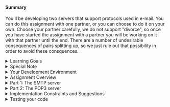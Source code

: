  <h4>Summary</h4>
  <p>You'll be developing two servers that support protocols used in e-mail.
  You can do this assignment with one partner, or you can choose to do it on
  your own.  Choose your partner carefully, we do not support "divorce", so
  once you have started the assignment with a partner you will be working on
  it with that partner until the end.  There are a number of undesirable
  consequences of pairs splitting up, so we just rule out that possibility
  in order to avoid these consquences.</p>
  <details class="card">
    <summary class="card-header">Learning Goals</summary>
    <div class="card-body">
  <ul>
    <li>To learn how to program with TCP sockets in C;</li>
    <li>To learn how to read and implement a well-specified
      protocol;</li>
    <li>To develop your programming and debugging skills as they
      relate to the use of sockets in C;</li>
    <li>To implement the server side of a protocol;</li>
    <li>To develop general networking experimental skills;</li>
    <li>To develop a further understanding of what TCP does, and how
      to manage TCP connections from the server perspective.</li>
  </ul>
  </div></details>
  <details class="card"><summary class="card-header">Special Note</summary>
  <p>Although this assignment's autograder will test the most common input
    issues and produce an 
    initial score, this score is going to be overwritten by a manual
    review by the course staff. This manual review will ensure your
    code works not only based on the simple cases listed in the
    resulting tests, but also for other considerations listed in the
    RFCs and for additional tests. TAs will also review your code
    quality in terms of clarity and use of comments.</p>
  
  <p>For consistency across the assignments, this program must be
    written in C (C++ is not acceptable). The provided code includes a
    working Makefile that will compile and link the application. Your
    code must compile with the provided file. If the program does not
    compile and link to produce an executable file, a mark of 0 (zero)
    will be awarded. Additionally, your program must compile and link
    without any warnings to receive full marks.</p>
  </details>

  <details class="card"><summary class="card-header">Your Development Environment</summary>
  <p>The assignment must compile and run on the Linux undergrad
    servers provided for student use. If you use a different
    environment be sure to check that your solution works on the
    student Linux machines, as they provide a similar environment to
    that of the grading scripts. All instructions for accessing code,
    building programs, using source code control tools, etc., assume
    you are working on these machines.</p>
  <p>If you are working in a different environment, commands and
    parameters may be different. Given the diverse collection of
    machines it is not possible for us to provide instruction and
    guidance on how to use these tools or their analogues across these
    varied environments.</p>
  <p>Pleas for leniency or special consideration of the nature "But it
    works on my laptop under ..."  will not be entertained, so make
    sure it works on the undergraduate Linux servers and allow time
    for testing in that environment so that you are confident your
    code works as expected there.</p>
  <p>The above warning is especially relevant when working with C on
    different operating systems. The precise system calls and their
    behaviour can differ significantly between different operating
    systems so just because it compiles and runs on your own machine,
    even if it is a MAC or WSL environment, do not expect it to simply
    run and work on the department Linux machines.</p>
  </details>
  <details class="card"><summary class="card-header">Assignment Overview</summary>
  <p>In this assignment you will use the Unix Socket API to construct
    two servers typically used in mail exchange: an SMTP server, used
    for sending emails, and a POP3 server, used to retrieve emails
    from a mailbox. The executables for these servers will be called,
    respectively, <code>mysmtpd</code> and <code>mypopd</code>. Both
    your programs are to take a single argument, the TCP port the
    respective server is to listen on for client connections.</p>
  <p>To start your assignment, download the
    file <a href="/pl/course_instance/2374/instance_question/21149628/clientFilesQuestion/pa_email.zip" download="">pa_email.zip</a>. This
    file contains the base files required to implement your code, as
    well as helper functions and a Makefile.</p>
  <p>In order to avoid problems with spam and misbehaved email
    messages, your servers will implement only internal email
    messages. Messages will be received by your SMTP server, saved
    locally, and then retrieved by your POP3 server. Your messages
    will not be relayed to other servers, and you will not receive
    messages from other servers. You are not allowed to implement any
    email forwarding mechanism, as unintended errors when handling
    this kind of traffic may cause the department's network to be
    flagged as an email spammer, and you may be subject to penalties
    such as account suspension or limited access to the department's
    resources.</p>
  <p>Some code is already provided that checks for the command-line
    arguments, listens for a connection, and accepts a new
    connection. Servers written in C that need to handle multiple clients
    simultaneously use the <em>fork</em> system call to handle each accepted
    client in a separate process, which means your system will naturally be
    able to handle multiple clients simultaneously without interfering with each
    other. However, debugging server processes that call <em>fork</em> can
    be challenging (as the debugger normally sees the parent process and all
    the interesting activity happens in the child).  To support this, the
    provided code disables the call to <em>fork</em> and executes all
    code in a single process unless you define the preprocessor
    symbol <code>DOFORK</code>.  We strongly suggest that you define the
    symbol <code>DOFORK</code> only when your servers are working perfectly.
  </p><p>Additionally, some provided functions also handle specific
    functionality needed for this assignment, including the ability to
    read individual lines from a socket and to handle usernames,
    passwords and email files.</p>
  </details>
  <details class="card"><summary class="card-header">Part 1: The SMTP server</summary>
  <p>The SMTP protocol, described
    in <a href="https://tools.ietf.org/html/rfc5321" target="_blank">RFC&nbsp;5321</a>, is used by mail clients (such
    as Thunderbird and Outlook) to send email messages. You will
    implement the server side of this protocol. More specifically, you
    will create a server able to support, at the very least, the
    following commands:</p>
  <ul>
    <li><code>HELO</code> and <code>EHLO</code> (client identification)</li>
    <li><code>MAIL</code> (message initialization)</li>
    <li><code>RCPT</code> (recipient specification)</li>
    <li><code>DATA</code> (message contents)</li>
    <li><code>RSET</code> (reset transmission)</li>
    <li><code>VRFY</code> (check username)</li>
    <li><code>NOOP</code> (no operation)</li>
    <li><code>QUIT</code> (session termination)</li>
  </ul>
  <p>The functionality of the commands above is listed in the RFC,
    with special consideration to sections 3 (intro), 3.1, 3.2, 3.3,
    3.5, and 3.8. Technical details about these commands are found in
    section 4 (intro), and 4.1 to 4.3. You may skip over parts of
    these sections that cover commands and functionality not listed
    above. You must pay special attention to possible error
    messages, and make sure your code sends the correct error messages
    for different kinds of invalid input, such as invalid command
    ordering, missing or extraneous parameters, or invalid
    recipients.</p>
  <p><em>About error codes</em>: The SMTP specification is sometimes not
  terribly clear about what error codes are expected in certain erroneous
  situations. In particular, section 4.3.2 indicates the various error codes
  that are possible for each command.  For example, for
  the <code>VRFY</code> command, it suggests that any of 550, 551, 553, 502,
  504 are possible. The testing framework is more
  particular than that, and expects a smaller number of error codes in the
  erroneous situations that it creates.  For failing <code>VRFY</code>
  commands, for example, the testing framework only accepts error code
  550. It will, however, let you know what error code(s) it is expecting if
  you fail a test.  Pay attention to what it says and you should be able to
  match its expectations reasonably easily.</p> 
  <p><em>About the EHLO command</em>: you are not required to
    implement the multi-line response of an EHLO command. Responding
    with a single line that contains the response code and the host
    name is enough. To retrieve the host name, you may find the result
    of the system call function <code>uname()</code> useful.</p>
  <p><em>About the VRFY command</em>: the RFC lists two possible types
    of parameters for VRFY (end of section 3.5.1): a string containing
    just the username (without <code>@domain</code>), or a string
    containing both the username and domain (a regular email address
    format, e.g. <code>john.doe@example.com</code>). You are not
    required to implement the former, only the latter. In particular,
    you only need to return success (i.e., 250) if the username exists
    and error (i.e., 550) if the username does not exist. There is no
    need to return other results listed on the RFC as <code>MAY
    implement</code> like partial matches, ambiguous results, mailbox
    storage limitations, etc..</p>
  <p>You are not required to implement commands not listed above,
    although a proper implementation must distinguish between commands
    you do not support (e.g., EXPN or HELP) from other invalid
    commands; The return code 502 is used for unsupported commands,
    while 500 is used for invalid commands. You are also not required
    to implement encryption or authentication.</p>
  <p>Although you are to accept messages from any sender, your
    recipients must be limited to the ones supported by your
    system. You are to keep in your repository directory a text file
    called <code>users.txt</code> containing, in each line, a user
    name (as an email address) and a password, separated by a
    space. You are to accept only recipients that are users in this
    file. You do not need to submit this file for grading. For
    example, your <code>users.txt</code> file may contain the
    following content:</p>
<div class="pl-code"><span><div class="mb-2 rounded" style="background: #f0f0f0"><pre style="padding: 0.5rem; margin-bottom: 0px; line-height: 125%;"><span></span>john.doe@example.com password123
mary.smith@example.com mypasswordisstrongerthanyours
edward.snowden@example.com ThisIsA100%SecureAndMemorablePassword
</pre></div>
</span></div>
  <p>Note that a single message may be delivered to more than one
    recipient, so while saving the recipients you must keep a list of
    recipients for the current message. Functionality for checking if
    a user is in the <code>users.txt</code> file and to create a list
    of users in memory is provided in the initial code of your
    repository.</p>
  <p>Once a transaction for handling a message is finished, your
    program is to save a temporary file containing the file content of
    the email message, including headers. To avoid problems with
    further code you are encouraged to save this file in your
    repository directory, not in the <code>/tmp</code> folder. You may
    use functions like <code>mkstemp</code> to create this temporary
    file. Once you create this file and store the data in it, you may
    call the function <code>save_user_mail</code>, provided in your
    initial repo code, to save the email messages for each recipient
    of the message. This function will save the message as a text file
    inside the <code>mail.store</code> directory, with subdirectories
    for each recipient. You must delete the temporary file after the
    contents of the message have been saved to the user's mailboxes.</p>
  </details>
  <details class="card"><summary class="card-header">Part 2: The POP3 server</summary>
  <p>The POP3 protocol, described
    in <a href="https://tools.ietf.org/html/rfc1939" target="_blank">RFC&nbsp;1939</a>, is used by mail clients to
    retrieve email messages from the mailbox of a specific email
    user. You will implement the server side of this
    protocol. More specifically, you are required to support, at the
    very least, the following commands:</p>
  <ul>
    <li><code>USER</code> and <code>PASS</code> (plain
      authentication)</li>
    <li><code>STAT</code> (message count information)</li>
    <li><code>LIST</code> (message listing) - with and without
      arguments</li>
    <li><code>RETR</code> (message content retrieval)</li>
    <li><code>DELE</code> (delete message)</li>
    <li><code>RSET</code> (undelete messages)</li>
    <li><code>NOOP</code> (no operation)</li>
    <li><code>QUIT</code> (session termination)</li>
  </ul>
  <p>The functionality of the commands above is listed in the
    RFC. Since this is a short RFC you are encouraged to read the
    entire document, but the most important sections are 1-6 and
    9-11. You must also pay special attention to possible error
    messages, and make sure your code sends the correct error messages
    for different kinds of invalid input, such as invalid command
    ordering, missing or extraneous parameters, or invalid
    recipients. You are not required to implement other commands. You
    are also not required to implement encryption.</p>
  <p>You only need to implement plain user authentication, with no
    password encryption or digest. User and password checks can be
    performed using provided functions, based on the information in
    file <code>users.txt</code> described above.</p>
  <p>A user's messages will be retrieved from a subdirectory
    of <code>mail.store</code>, with the subdirectory name
    corresponding to the user name. This is the same structure as the
    one used to store messages in the SMTP server; this allows you to
    use your SMTP server to add messages to a user's mailbox, and POP3
    to retrieve these messages. Your program is to read those messages
    and return them to the user as requested. Most of the
    functionality to read the list of files, obtain their size and
    store their reference in memory is already implemented in
    functions provided in file <code>mailuser.c</code>.</p>
  <p>Note that, although typical clients send messages in a
    straightforward order, you must allow the user to provide commands
    in an order that is different than a regular client, as long as
    allowed by the RFC. In particular, note that the DELE command,
    which deletes a message, does not actually delete it right away,
    but only marks it as deleted. Your code must be able to, for
    example, list all remaining messages after a deletion by ignoring
    the deleted message while still listing other messages with the
    same numeric order as they had before the deletion. The email file
    will, then, be deleted once the session terminates.</p>
  <p>Note that the autograder expects the RSET command to produce a reply
    that includes the number of messages that have been restored as the
    first thing after the +OK response.  The response line should look like:</p>
    <p></p><center>+OK <code>n</code> messages restored</center><p></p>
    <p>where <code>n</code> is the number of messages that have been restored
    (or un-deleted) as a result of the reset. <code>n</code> should be
    a non-negative number.</p>
  </details>
  
  <details class="card">
    <summary class="card-header">Implementation Constraints and Suggestions</summary>
    <div class="card-body">
  <p>The provided code already provides functionality for several
    features you are expected to perform. You are strongly encouraged
    to read the comments for the provided functions before starting
    the implementation, as part of what you are expected to implement
    can be vastly simplified by using the provided code. In
    particular, note functions like:
    </p><dl>
      <dt><code>send_formatted</code></dt>
      <dd>sends a string to the socket and allows you to use printf-like
	format directives to include extra parameters in your call</dd>
      <dt><code>nb_read_line</code></dt>
	<dd>reads from the socket and buffers the received data, while
	returning a single line at a time (similar
	  to <code>fgets</code>)</dd>
      <dt><code>dlog</code></dt>
      <dd>print a log message to the standard error stream, using
	printf-like formatting directives.  You can turn on and off logging
	by assigning the variable <code>be_verbose</code></dd>
      <dt><code>split</code></dt>
      <dd>split a line into parts that are separated by white space</dd>
      </dl>
    <p>
    You may assume that the 
    functionality of these functions will be available and unmodified
    in the grading environment.</p>
  <p>Don't try to implement this assignment all at once. Instead
    incrementally build and simultaneously test the solution. A
    suggested strategy is to:</p>
  <ul>
    <li>Start by reading the RFCs for both protocols, and listing a
      "normal" scenario, where a client will send one message to one
      recipient, or the client has one message which is listed and
      retrieved. Make note of the proper sequence of commands and
      replies to be used for each of these scenarios.</li>
    <li>Have your program send the initial welcome message and
      immediately return.</li>
    <li>Get your server to start reading and parsing commands and
      arguments. You may find library routines
      like <code>strcasecmp()</code>, <code>strncasecmp()</code>, and <code>strchr()</code>
      useful. At this point just respond with a message indicating
      that the command was not recognized.</li>
    <li>Implement simple commands like QUIT and NOOP.</li>
    <li>Implement a straightforward sequence of commands as listed in
      your first item. Start simple, then move on to more complex
      tasks.</li>
    <li>Finally, identify potentially incorrect sequences of commands
      or arguments, and handle them accordingly. Examples may include
      sending a message to no recipient, specifying a password without
      a username, obtaining the list of messages without logging in
      first, etc.</li>
  </ul></div></details>
  <details class="card">
    <summary class="card-header">Testing your code</summary>
    <div class="card-body">
      <p>For testing purposes you can use netcat (with
        the <code>-C</code> option), or use a regular email client. In
        particular, netcat can be very useful to test simple cases,
        unusual sequences of commands (e.g., retrieve message 2 before
        message 1), or incorrect behaviour. Make sure you test the
        case where multiple clients are connected simultaneously to
        your server. Also, test your solution in mixed case
        (e.g., <code>QUIT</code> vs <code>quit</code>).</p>
      <p>Do not rely on telnet and netcat for your testing only. Note
        that you must be able to use clients such as Thunderbird,
        Outlook, mutt, iOS Mail, Windows Mail, etc. to test your
        code. You may configure these clients by adding a new account
        with the following settings:</p>
      <ul>
        <li>SMTP server: the server you are
          running <code>mysmtpd</code> in
          (e.g., <code>gambier.students.cs.ubc.ca</code>), with the
          port you are using as argument;</li>
        <li>POP3 server: the server you are
          running <code>mypopd</code> in
          (e.g., <code>thetis.students.cs.ubc.ca</code>), with the
          port you are using as argument;</li>
        <li>For SMTP, specify no security/encryption and no
          authentication;</li>
        <li>For POP3, specify no security/encription and use plain
          authentication (insecure password transmission);</li>
        <li>For POP3, use an email address in <code>users.txt</code>
          as the username, with the corresponding password;</li>
        <li>Disable fetching headers only.</li>
      </ul>
      <p>If you are testing your server in a department computer, with
        a client in your own computer, you may need
        to <a href="https://it.ubc.ca/services/email-voice-internet/myvpn" target="_blank">connect to UBC's VPN</a>, since a firewall may
        block incoming connections to the department computers that
        come from outside a UBC network.</p>
      <p>An alternative mail client you can use in a text-based
        environment is mutt. If you decide to use it, you can create
        a <code>.muttrc</code> file in your home folder with the
        following contents:</p>
      <div class="pl-code"><span><div class="mb-2 rounded" style="background: #f0f0f0"><pre style="padding: 0.5rem; margin-bottom: 0px; line-height: 125%;"><span></span>set ssl_force_tls=no
set smtp_url="smtp://gambier:55555" # Replace with server/port used by mysmtpd
set pop_host="pop://thetis:44444"   # Replace with server/port used by mypopd
set pop_user="john.doe@example.com" # Must be in users.txt
set pop_pass="password123"          # Must match users.txt
set spoolfile="~/cs317_a3_inbox"
      
</pre></div>
</span></div>
      <p>You can then start the program by running <code>mutt</code>
        in your terminal. If you already use mutt for your own email,
        use a different name for the file above
        (e.g., <code>.muttrc_cs317</code>), then run the
        command <code>mutt&nbsp;-F&nbsp;.muttrc_cs317</code>.</p>
      <p>Inside the mutt interface, you can use keys
        like <code>m</code> to compose a new mail message (to test
        your SMTP server) or <code>G</code> (upper-case g) to fetch
        mail messages (to test your POP3 server). Other keys are
        listed at the top or bottom of the page, and an expanded list
        of options can be retrieved by pressing <code>?</code>.
    </p></div>
  </details>
